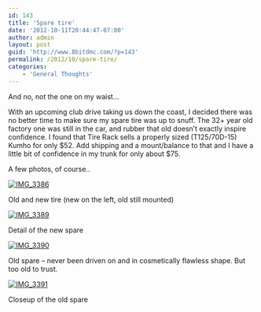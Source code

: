 ```yaml
---
id: 143
title: 'Spare tire'
date: '2012-10-11T20:44:47-07:00'
author: admin
layout: post
guid: 'http://www.8bitdmc.com/?p=143'
permalink: /2012/10/spare-tire/
categories:
    - 'General Thoughts'
---
```


And no, not the one on my waist…

With an upcoming club drive taking us down the coast, I decided there was no better time to make sure my spare tire was up to snuff. The 32+ year old factory one was still in the car, and rubber that old doesn’t exactly inspire confidence. I found that Tire Rack sells a properly sized (T125/70D-15) Kumho for only $52. Add shipping and a mount/balance to that and I have a little bit of confidence in my trunk for only about $75.

A few photos, of course..

[![](https://jonnyborbs.github.io/assets/images/2012/10/IMG_3386-300x225.jpg "IMG_3386")](https://jonnyborbs.github.io/assets/images/2012/10/IMG_3386.jpg)

Old and new tire (new on the left, old still mounted)

[![](https://jonnyborbs.github.io/assets/images/2012/10/IMG_3389-300x225.jpg "IMG_3389")](https://jonnyborbs.github.io/assets/images/2012/10/IMG_3389.jpg)

Detail of the new spare

[![](https://jonnyborbs.github.io/assets/images/2012/10/IMG_3390-300x225.jpg "IMG_3390")](https://jonnyborbs.github.io/assets/images/2012/10/IMG_3390.jpg)

Old spare – never been driven on and in cosmetically flawless shape. But too old to trust.

[![](https://jonnyborbs.github.io/assets/images/2012/10/IMG_3391-300x225.jpg "IMG_3391")](https://jonnyborbs.github.io/assets/images/2012/10/IMG_3391.jpg)

Closeup of the old spare